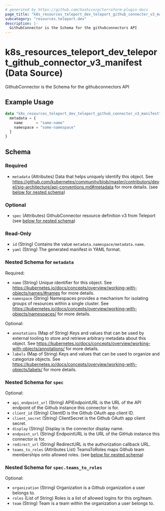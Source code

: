 ```yaml
---
# generated by https://github.com/hashicorp/terraform-plugin-docs
page_title: "k8s_resources_teleport_dev_teleport_github_connector_v3_manifest Data Source - terraform-provider-k8s"
subcategory: "resources.teleport.dev"
description: |-
  GithubConnector is the Schema for the githubconnectors API
---
```


# k8s_resources_teleport_dev_teleport_github_connector_v3_manifest (Data Source)

GithubConnector is the Schema for the githubconnectors API

## Example Usage

```terraform
data "k8s_resources_teleport_dev_teleport_github_connector_v3_manifest" "example" {
  metadata = {
    name      = "some-name"
    namespace = "some-namespace"
  }
}
```

<!-- schema generated by tfplugindocs -->
## Schema

### Required

- `metadata` (Attributes) Data that helps uniquely identify this object. See https://github.com/kubernetes/community/blob/master/contributors/devel/sig-architecture/api-conventions.md#metadata for more details. (see [below for nested schema](#nestedatt--metadata))

### Optional

- `spec` (Attributes) GithubConnector resource definition v3 from Teleport (see [below for nested schema](#nestedatt--spec))

### Read-Only

- `id` (String) Contains the value `metadata.namespace/metadata.name`.
- `yaml` (String) The generated manifest in YAML format.

<a id="nestedatt--metadata"></a>
### Nested Schema for `metadata`

Required:

- `name` (String) Unique identifier for this object. See https://kubernetes.io/docs/concepts/overview/working-with-objects/names/#names for more details.
- `namespace` (String) Namespaces provides a mechanism for isolating groups of resources within a single cluster. See https://kubernetes.io/docs/concepts/overview/working-with-objects/namespaces/ for more details.

Optional:

- `annotations` (Map of String) Keys and values that can be used by external tooling to store and retrieve arbitrary metadata about this object. See https://kubernetes.io/docs/concepts/overview/working-with-objects/annotations/ for more details.
- `labels` (Map of String) Keys and values that can be used to organize and categorize objects. See https://kubernetes.io/docs/concepts/overview/working-with-objects/labels/ for more details.


<a id="nestedatt--spec"></a>
### Nested Schema for `spec`

Optional:

- `api_endpoint_url` (String) APIEndpointURL is the URL of the API endpoint of the Github instance this connector is for.
- `client_id` (String) ClientID is the Github OAuth app client ID.
- `client_secret` (String) ClientSecret is the Github OAuth app client secret.
- `display` (String) Display is the connector display name.
- `endpoint_url` (String) EndpointURL is the URL of the GitHub instance this connector is for.
- `redirect_url` (String) RedirectURL is the authorization callback URL.
- `teams_to_roles` (Attributes List) TeamsToRoles maps Github team memberships onto allowed roles. (see [below for nested schema](#nestedatt--spec--teams_to_roles))

<a id="nestedatt--spec--teams_to_roles"></a>
### Nested Schema for `spec.teams_to_roles`

Optional:

- `organization` (String) Organization is a Github organization a user belongs to.
- `roles` (List of String) Roles is a list of allowed logins for this org/team.
- `team` (String) Team is a team within the organization a user belongs to.
